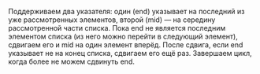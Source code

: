 Поддерживаем два указателя: один (end) указывает на последний из уже рассмотренных элементов, второй (mid) — на середину рассмотренной части списка. Пока end не является последним элементом списка (из него можно перейти в следующий элемент), сдвигаем его и mid на один элемент вперёд. После сдвига, если end указывает не на конец списка, сдвигаем его ещё раз.
Завершаем цикл, когда более не можем сдвинуть end. 